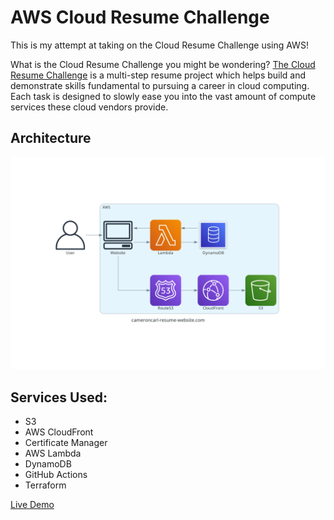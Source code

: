# AWS Cloud Resume Challenge

This is my attempt at taking on the Cloud Resume Challenge using AWS! 

What is the Cloud Resume Challenge you might be wondering? [The Cloud Resume Challenge](https://cloudresumechallenge.dev/docs/the-challenge/aws/) is a multi-step resume project which helps build and demonstrate skills fundamental to pursuing a career in cloud computing. Each task is designed to slowly ease you into the vast amount of compute services these cloud vendors provide.

## Architecture

![Architecture](/diagram/cameroncarl-resume-website.com.png)

## Services Used:

- S3
- AWS CloudFront
- Certificate Manager
- AWS Lambda
- DynamoDB
- GitHub Actions
- Terraform

[Live Demo](cameroncarl-resume-website.com)
